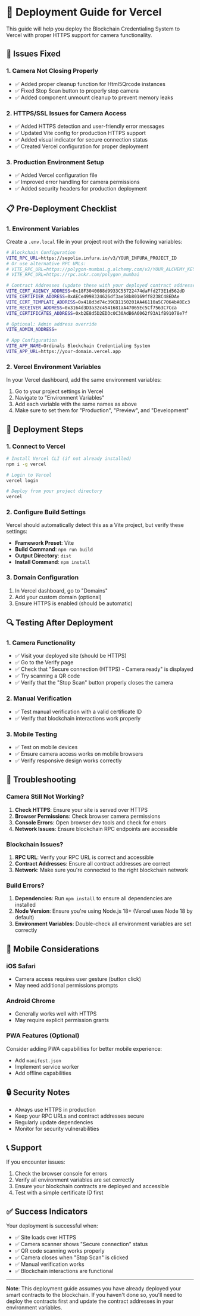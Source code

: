 # 🚀 Deployment Guide for Vercel

This guide will help you deploy the Blockchain Credentialing System to Vercel with proper HTTPS support for camera functionality.

## 🔧 Issues Fixed

### 1. Camera Not Closing Properly
- ✅ Added proper cleanup function for Html5Qrcode instances
- ✅ Fixed Stop Scan button to properly stop camera
- ✅ Added component unmount cleanup to prevent memory leaks

### 2. HTTPS/SSL Issues for Camera Access
- ✅ Added HTTPS detection and user-friendly error messages
- ✅ Updated Vite config for production HTTPS support
- ✅ Added visual indicator for secure connection status
- ✅ Created Vercel configuration for proper deployment

### 3. Production Environment Setup
- ✅ Added Vercel configuration file
- ✅ Improved error handling for camera permissions
- ✅ Added security headers for production deployment

## 📋 Pre-Deployment Checklist

### 1. Environment Variables
Create a `.env.local` file in your project root with the following variables:

```bash
# Blockchain Configuration
VITE_RPC_URL=https://sepolia.infura.io/v3/YOUR_INFURA_PROJECT_ID
# Or use alternative RPC URLs:
# VITE_RPC_URL=https://polygon-mumbai.g.alchemy.com/v2/YOUR_ALCHEMY_KEY
# VITE_RPC_URL=https://rpc.ankr.com/polygon_mumbai

# Contract Addresses (update these with your deployed contract addresses)
VITE_CERT_AGENCY_ADDRESS=0x18F3040088d9933C55722474daFfd273E1d562dD
VITE_CERTIFIER_ADDRESS=0xAECe4998324626df3ae58b80169ff8238C48EDAe
VITE_CERT_TEMPLATE_ADDRESS=0x418d3d74c39CB1150201AA46110a5C7064bA0Ec3
VITE_RECEIVER_ADDRESS=0x3164d3D3a32c4541681aA47065Ec5Cf7563C7Cca
VITE_CERTIFICATES_ADDRESS=0xb2E8d5D2ED3c0C30AdB6A6062f93A1fB91078e7f

# Optional: Admin address override
VITE_ADMIN_ADDRESS=

# App Configuration
VITE_APP_NAME=Ordinals Blockchain Credentialing System
VITE_APP_URL=https://your-domain.vercel.app
```

### 2. Vercel Environment Variables
In your Vercel dashboard, add the same environment variables:

1. Go to your project settings in Vercel
2. Navigate to "Environment Variables"
3. Add each variable with the same names as above
4. Make sure to set them for "Production", "Preview", and "Development"

## 🚀 Deployment Steps

### 1. Connect to Vercel
```bash
# Install Vercel CLI (if not already installed)
npm i -g vercel

# Login to Vercel
vercel login

# Deploy from your project directory
vercel
```

### 2. Configure Build Settings
Vercel should automatically detect this as a Vite project, but verify these settings:

- **Framework Preset**: Vite
- **Build Command**: `npm run build`
- **Output Directory**: `dist`
- **Install Command**: `npm install`

### 3. Domain Configuration
1. In Vercel dashboard, go to "Domains"
2. Add your custom domain (optional)
3. Ensure HTTPS is enabled (should be automatic)

## 🔍 Testing After Deployment

### 1. Camera Functionality
- ✅ Visit your deployed site (should be HTTPS)
- ✅ Go to the Verify page
- ✅ Check that "Secure connection (HTTPS) - Camera ready" is displayed
- ✅ Try scanning a QR code
- ✅ Verify that the "Stop Scan" button properly closes the camera

### 2. Manual Verification
- ✅ Test manual verification with a valid certificate ID
- ✅ Verify that blockchain interactions work properly

### 3. Mobile Testing
- ✅ Test on mobile devices
- ✅ Ensure camera access works on mobile browsers
- ✅ Verify responsive design works correctly

## 🐛 Troubleshooting

### Camera Still Not Working?
1. **Check HTTPS**: Ensure your site is served over HTTPS
2. **Browser Permissions**: Check browser camera permissions
3. **Console Errors**: Open browser dev tools and check for errors
4. **Network Issues**: Ensure blockchain RPC endpoints are accessible

### Blockchain Issues?
1. **RPC URL**: Verify your RPC URL is correct and accessible
2. **Contract Addresses**: Ensure all contract addresses are correct
3. **Network**: Make sure you're connected to the right blockchain network

### Build Errors?
1. **Dependencies**: Run `npm install` to ensure all dependencies are installed
2. **Node Version**: Ensure you're using Node.js 18+ (Vercel uses Node 18 by default)
3. **Environment Variables**: Double-check all environment variables are set correctly

## 📱 Mobile Considerations

### iOS Safari
- Camera access requires user gesture (button click)
- May need additional permissions prompts

### Android Chrome
- Generally works well with HTTPS
- May require explicit permission grants

### PWA Features (Optional)
Consider adding PWA capabilities for better mobile experience:
- Add `manifest.json`
- Implement service worker
- Add offline capabilities

## 🔒 Security Notes

- Always use HTTPS in production
- Keep your RPC URLs and contract addresses secure
- Regularly update dependencies
- Monitor for security vulnerabilities

## 📞 Support

If you encounter issues:
1. Check the browser console for errors
2. Verify all environment variables are set correctly
3. Ensure your blockchain contracts are deployed and accessible
4. Test with a simple certificate ID first

## ✅ Success Indicators

Your deployment is successful when:
- ✅ Site loads over HTTPS
- ✅ Camera scanner shows "Secure connection" status
- ✅ QR code scanning works properly
- ✅ Camera closes when "Stop Scan" is clicked
- ✅ Manual verification works
- ✅ Blockchain interactions are functional

---

**Note**: This deployment guide assumes you have already deployed your smart contracts to the blockchain. If you haven't done so, you'll need to deploy the contracts first and update the contract addresses in your environment variables.

